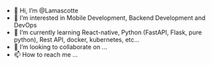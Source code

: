 - 👋 Hi, I’m @Lamascotte
- 👀 I’m interested in Mobile Development, Backend Development and DevOps
- 🌱 I’m currently learning React-native, Python (FastAPI, Flask, pure python), Rest API, docker, kubernetes, etc...
- 💞️ I’m looking to collaborate on ...
- 📫 How to reach me ...

<!---
Lamascotte/Lamascotte is a ✨ special ✨ repository because its `README.md` (this file) appears on your GitHub profile.
You can click the Preview link to take a look at your changes.
--->
